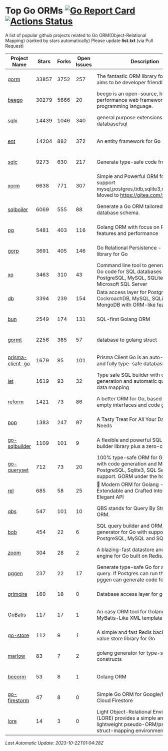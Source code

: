 # Top Go ORMs [![Go Report Card](https://goreportcard.com/badge/github.com/d-tsuji/awesome-go-orms)](https://goreportcard.com/report/github.com/d-tsuji/awesome-go-orms) [![Actions Status](https://github.com/d-tsuji/awesome-go-orms/workflows/CI/badge.svg)](https://github.com/d-tsuji/awesome-go-orms/actions)
A list of popular github projects related to Go ORM(Object-Relational Mapping) (ranked by stars automatically)
Please update **list.txt** (via Pull Request)

| Project Name | Stars | Forks | Open Issues | Description | Last Update |
| ------------ | ----- | ----- | ----------- | ----------- | ----------- |
| [gorm](https://github.com/go-gorm/gorm) | 33857 | 3752 | 257 | The fantastic ORM library for Golang, aims to be developer friendly | 2023-10-21 18:18:23 |
| [beego](https://github.com/beego/beego) | 30279 | 5666 | 20 | beego is an open-source, high-performance web framework for the Go programming language. | 2023-10-21 20:17:33 |
| [sqlx](https://github.com/jmoiron/sqlx) | 14439 | 1046 | 340 | general purpose extensions to golang's database/sql | 2023-10-21 22:14:25 |
| [ent](https://github.com/ent/ent) | 14204 | 882 | 372 | An entity framework for Go | 2023-10-21 15:43:45 |
| [sqlc](https://github.com/sqlc-dev/sqlc) | 9273 | 630 | 217 | Generate type-safe code from SQL | 2023-10-22 00:47:41 |
| [xorm](https://github.com/go-xorm/xorm) | 6638 | 771 | 307 | Simple and Powerful ORM for Go, support mysql,postgres,tidb,sqlite3,mssql,oracle, Moved to https://gitea.com/xorm/xorm | 2023-10-21 23:13:35 |
| [sqlboiler](https://github.com/volatiletech/sqlboiler) | 6069 | 555 | 88 | Generate a Go ORM tailored to your database schema. | 2023-10-21 09:20:52 |
| [pg](https://github.com/go-pg/pg) | 5481 | 403 | 116 | Golang ORM with focus on PostgreSQL features and performance | 2023-10-21 12:23:47 |
| [gorp](https://github.com/go-gorp/gorp) | 3691 | 405 | 146 | Go Relational Persistence - an ORM-ish library for Go | 2023-10-19 12:06:25 |
| [xo](https://github.com/xo/xo) | 3463 | 310 | 43 | Command line tool to generate idiomatic Go code for SQL databases supporting PostgreSQL, MySQL, SQLite, Oracle, and Microsoft SQL Server | 2023-10-20 21:08:01 |
| [db](https://github.com/upper/db) | 3394 | 239 | 154 | Data access layer for PostgreSQL, CockroachDB, MySQL, SQLite and MongoDB with ORM-like features. | 2023-10-21 17:37:54 |
| [bun](https://github.com/uptrace/bun) | 2549 | 174 | 131 | SQL-first Golang ORM | 2023-10-20 14:49:26 |
| [gormt](https://github.com/xxjwxc/gormt) | 2256 | 365 | 57 | database to golang struct | 2023-10-20 12:16:26 |
| [prisma-client-go](https://github.com/steebchen/prisma-client-go) | 1679 | 85 | 101 | Prisma Client Go is an auto-generated and fully type-safe database client | 2023-10-21 16:45:16 |
| [jet](https://github.com/go-jet/jet) | 1619 | 93 | 32 | Type safe SQL builder with code generation and automatic query result data mapping | 2023-10-21 09:27:37 |
| [reform](https://github.com/go-reform/reform) | 1421 | 73 | 86 | A better ORM for Go, based on non-empty interfaces and code generation. | 2023-10-17 18:20:27 |
| [pop](https://github.com/gobuffalo/pop) | 1383 | 247 | 97 | A Tasty Treat For All Your Database Needs | 2023-10-21 08:12:38 |
| [go-sqlbuilder](https://github.com/huandu/go-sqlbuilder) | 1109 | 101 | 9 | A flexible and powerful SQL string builder library plus a zero-config ORM. | 2023-10-21 01:40:28 |
| [go-queryset](https://github.com/jirfag/go-queryset) | 712 | 73 | 20 | 100% type-safe ORM for Go (Golang) with code generation and MySQL, PostgreSQL, Sqlite3, SQL Server support. GORM under the hood. | 2023-10-21 17:18:21 |
| [rel](https://github.com/go-rel/rel) | 685 | 58 | 25 | :gem: Modern ORM for Golang - Testable, Extendable and Crafted Into a Clean and Elegant API | 2023-10-19 16:30:04 |
| [qbs](https://github.com/coocood/qbs) | 547 | 101 | 10 | QBS stands for Query By Struct. A Go ORM. | 2023-09-22 18:58:20 |
| [bob](https://github.com/stephenafamo/bob) | 454 | 22 | 6 | SQL query builder and ORM/Factory generator for Go with support for PostgreSQL, MySQL and SQLite | 2023-10-20 23:33:03 |
| [zoom](https://github.com/albrow/zoom) | 304 | 28 | 2 | A blazing-fast datastore and querying engine for Go built on Redis. | 2023-10-19 17:09:17 |
| [pggen](https://github.com/jschaf/pggen) | 237 | 22 | 17 | Generate type-safe Go for any Postgres query. If Postgres can run the query, pggen can generate code for it. | 2023-10-19 10:19:55 |
| [grimoire](https://github.com/Fs02/grimoire) | 160 | 18 | 0 | Database access layer for golang | 2023-09-25 03:44:37 |
| [GoBatis](https://github.com/mei-rune/GoBatis) | 117 | 17 | 1 | An easy ORM tool for Golang, support MyBatis-Like XML template SQL | 2023-09-19 10:34:45 |
| [go-store](https://github.com/gosuri/go-store) | 112 | 9 | 1 | A simple and fast Redis backed key-value store library for Go | 2023-09-25 03:42:25 |
| [marlow](https://github.com/dadleyy/marlow) | 83 | 7 | 2 | golang generator for type-safe sql api constructs | 2023-01-28 13:13:25 |
| [beeorm](https://github.com/latolukasz/beeorm) | 53 | 8 | 1 | Golang ORM | 2023-10-15 13:51:39 |
| [go-firestorm](https://github.com/jschoedt/go-firestorm) | 47 | 8 | 0 | Simple Go ORM for Google/Firebase Cloud Firestore | 2023-09-25 03:41:53 |
| [lore](https://github.com/abrahambotros/lore) | 14 | 3 | 0 | Light Object-Relational Environment (LORE) provides a simple and lightweight pseudo-ORM/pseudo-struct-mapping environment for Go | 2023-09-25 08:03:17 |

*Last Automatic Update: 2023-10-22T01:04:28Z*